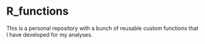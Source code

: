 # R_functions

This is a personal repository with a bunch of reusable custom functions that I have developed for my analyses.

